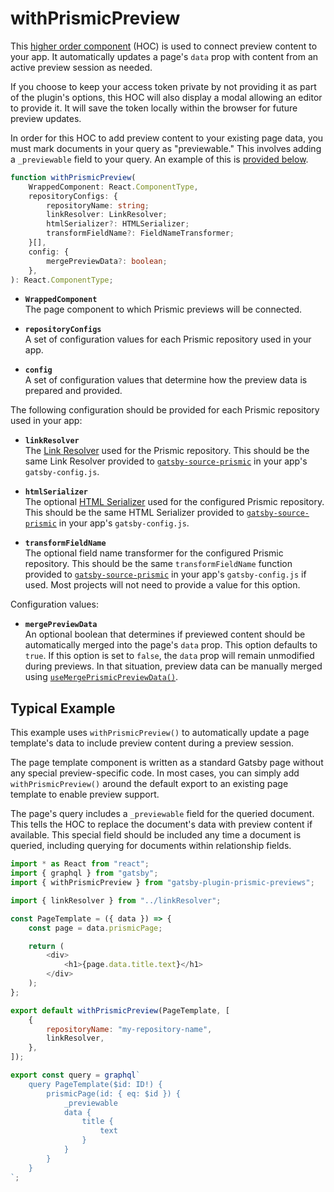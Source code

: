# withPrismicPreview

This [higher order component][hoc] (HOC) is used to connect preview content to
your app. It automatically updates a page's `data` prop with content from an
active preview session as needed.

If you choose to keep your access token private by not providing it as part of
the plugin's options, this HOC will also display a modal allowing an editor to
provide it. It will save the token locally within the browser for future preview
updates.

In order for this HOC to add preview content to your existing page data, you
must mark documents in your query as "previewable." This involves adding a
`_previewable` field to your query. An example of this is
[provided below](#typical-example).

```typescript
function withPrismicPreview(
	WrappedComponent: React.ComponentType,
	repositoryConfigs: {
		repositoryName: string;
		linkResolver: LinkResolver;
		htmlSerializer?: HTMLSerializer;
		transformFieldName?: FieldNameTransformer;
	}[],
	config: {
		mergePreviewData?: boolean;
	},
): React.ComponentType;
```

- **`WrappedComponent`**<br/>The page component to which Prismic previews will
  be connected.

- **`repositoryConfigs`**<br/>A set of configuration values for each Prismic
  repository used in your app.

- **`config`**<br/>A set of configuration values that determine how the preview
  data is prepared and provided.

The following configuration should be provided for each Prismic repository used
in your app:

- **`linkResolver`**<br/>The [Link Resolver][link-resolver] used for the Prismic
  repository. This should be the same Link Resolver provided to
  [`gatsby-source-prismic`][gsp] in your app's `gatsby-config.js`.

- **`htmlSerializer`**<br/>The optional [HTML Serializer][html-serializer] used
  for the configured Prismic repository. This should be the same HTML Serializer
  provided to [`gatsby-source-prismic`][gsp] in your app's `gatsby-config.js`.

- **`transformFieldName`**<br/>The optional field name transformer for the
  configured Prismic repository. This should be the same `transformFieldName`
  function provided to [`gatsby-source-prismic`][gsp] in your app's
  `gatsby-config.js` if used. Most projects will not need to provide a value for
  this option.

Configuration values:

- **`mergePreviewData`**<br/>An optional boolean that determines if previewed
  content should be automatically merged into the page's `data` prop. This
  option defaults to `true`. If this option is set to `false`, the `data` prop
  will remain unmodified during previews. In that situation, preview data can be
  manually merged using
  [`useMergePrismicPreviewData()`][usemergeprismicpreviewdata].

## Typical Example

This example uses `withPrismicPreview()` to automatically update a page
template's data to include preview content during a preview session.

The page template component is written as a standard Gatsby page without any
special preview-specific code. In most cases, you can simply add
`withPrismicPreview()` around the default export to an existing page template to
enable preview support.

The page's query includes a `_previewable` field for the queried document. This
tells the HOC to replace the document's data with preview content if available.
This special field should be included any time a document is queried, including
querying for documents within relationship fields.

```javascript
import * as React from "react";
import { graphql } from "gatsby";
import { withPrismicPreview } from "gatsby-plugin-prismic-previews";

import { linkResolver } from "../linkResolver";

const PageTemplate = ({ data }) => {
	const page = data.prismicPage;

	return (
		<div>
			<h1>{page.data.title.text}</h1>
		</div>
	);
};

export default withPrismicPreview(PageTemplate, [
	{
		repositoryName: "my-repository-name",
		linkResolver,
	},
]);

export const query = graphql`
	query PageTemplate($id: ID!) {
		prismicPage(id: { eq: $id }) {
			_previewable
			data {
				title {
					text
				}
			}
		}
	}
`;
```

[hoc]: https://reactjs.org/docs/higher-order-components.html
[link-resolver]: https://prismic.io/docs/technologies/link-resolver-gatsby
[gsp]: https://github.com/angeloashmore/gatsby-source-prismic
[html-serializer]: https://prismic.io/docs/technologies/html-serializer-javascript
[usemergeprismicpreviewdata]: ./useMergePrismicPreviewData.md
